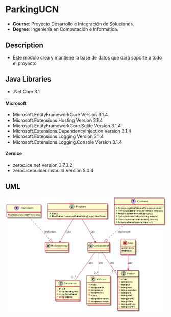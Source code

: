 
# ParkingUCN
- **Course**: Proyecto Desarrollo e Integración de Soluciones.
- **Degree**: Ingeniería en Computación e Informática.

## Description
- Este modulo crea y mantiene la base de datos que dará soporte a todo el proyecto

## Java Libraries
- .Net Core 3.1

#### Microsoft
- Microsoft.EntityFrameworkCore Version 3.1.4
- Microsoft.Extensions.Hosting Version 3.1.4
- Microsoft.EntityFrameworkCore.Sqlite Version 3.1.4
- Microsoft.Extensions.DependencyInjection Version 3.1.4
- Microsoft.Extensions.Logging Version 3.1.4
- Microsoft.Extensions.Logging.Console Version 3.1.4

#### ZeroIce
- zeroc.ice.net Version 3.7.3.2
- zeroc.icebuilder.msbuild Version 5.0.4

## UML

![Screenshot](../img/server.png)

<!--
@startuml
interface TheSystem{
- getDelay(long clientTime): long
}
interface Contratos{
+Persona registrarPersona(Persona persona);
+Vehiculo registrarVehiculo(Vehiculo vehiculo);
+Persona obtenerPersona(string rut);
+Vehiculo obtenerVehiculo(string patente);
+Vehiculo eliminarVehiculo(string patente);
+Persona eliminarPersona(string rut); 
}
class Circulacion {
- int uid;
- string fechaIngreso;
- string fechaSalida;
- string patente;
}
class Vehiculo{ 
-int uid;
-string patente;
-string marca;
-string modelo;
-int anio;
-string observacion;
-string responsable;
}
enum Sexo{
MASCULINO,
FEMENINO
}
class Person{
- int uid;
- string name; 
- string rut; 
- string sexo; 
- string wposition;
- string unit;
- string email; 
- string phone; 
- string office; 
- string address;
- string country;
}
class ContratosImpl{
}
class TheSystemImpl{
}
class Program{
+Main();
+IHostBuilder CreateHostBuilder(string[] args):IHostBuilder
}
Program--TheSystemImpl: use
Program--ContratosImpl: use
ContratosImpl--"0..*"Person:use
ContratosImpl--"0..*"Vehiculo:use
ContratosImpl--"0..*"Circulacion:use
TheSystem..TheSystemImpl:implement
Contratos..ContratosImpl:implement
Sexo--Person:use
@enduml
-->
